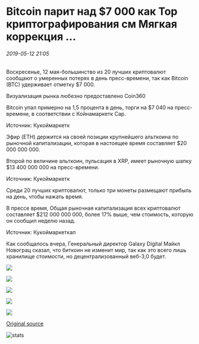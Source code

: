 # Bitcoin парит над $7 000 как Top криптографирования см Мягкая коррекция ...

###### 2019-05-12 21:05

Воскресенье, 12 мая-большинство из 20 лучших криптовалют сообщают о умеренных потерях в день пресс-времени, так как Bitcoin (BTC) удерживает отметку $7 000.

Визуализация рынка любезно предоставлено Coin360

Bitcoin упал примерно на 1,5 процента в день, торги на $7 040 на пресс-времени, в соответствии с Койнамаркетк Cap.

Источник: Кукоймаркетк

Эфир (ETH) держится на своей позиции крупнейшего альткоина по рыночной капитализации, которая в настоящее время составляет $20 000 000 000.

Второй по величине альткоин, пульсация в XRP, имеет рыночную шапку $13 400 000 000 на пресс-времени.

Источник: Кукоймаркетк

Среди 20 лучших криптовалют, только три монеты размещают прибыль на день, чтобы нажать время.

В прессе время, Общая рыночная капитализация всех криптовалют составляет $212 000 000 000, более 17% выше, чем стоимость, которую он сообщил неделю назад.

Источник: Кукоймаркеткап

Как сообщалось вчера, Генеральный директор Galaxy Digital Майкл Новограц сказал, что биткоин не изменит мир, так как это всего лишь хранилище стоимости, но децентрализованный веб-3,0 будет.

![](https://s3.cointelegraph.com/storage/uploads/view/f30664ad616c099d62c88cd8ff95aff4.png)

![](https://s3.cointelegraph.com/storage/uploads/view/4f59c8abe170359eb8f8fe0430659d73.png)

![](https://s3.cointelegraph.com/storage/uploads/view/2b4eea3d28ea3bb1d4510428b843f88c.png)

![](https://s3.cointelegraph.com/storage/uploads/view/4b2f9651fda69a430c282f350e0fde23.png)

![](https://s3.cointelegraph.com/storage/uploads/view/dae52f0c1a39878d2c582ba55d67d94b.png)

[Original source](https://cointelegraph.com/news/bitcoin-hovers-over-7-000-as-top-cryptos-see-mild-correction)

![stats](https://c.statcounter.com/11760860/0/a89fa40b/1/ "stats")